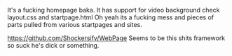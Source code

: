 It's a fucking homepage baka.
It has support for video background check layout.css and startpage.html
Oh yeah its a fucking mess and pieces of parts pulled from various startpages and sites.

https://github.com/Shockersify/WebPage Seems to be this shits framework so suck he's dick or something.
